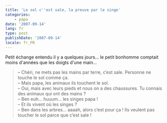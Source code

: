 ```yaml
---
title: 'Le sol c''est sale, la preuve par le singe'
categories:
    - papa
date: '2007-09-14'
lang: fr
type: post
publishDate: '2007-09-14'
locale: fr_FR
---
```


Petit échange entendu il y a quelques jours… le petit bonhomme comptait moins d'années que les doigts d'une main…

<!-- more -->

> – Chéri, ne mets pas les mains par terre, c’est sale. Personne ne touche le sol comme ça.  
> – Mais papa, les animaux ils touchent le sol.  
> – Oui, mais avec leurs pieds et nous on a des chaussures. Tu connais des animaux qui ont des mains&nbsp;?  
> – Ben euh… huuum… les singes papa&nbsp;!  
> – Et ils vivent où les singes&nbsp;?  
> – Ben dans les arbres… aaaah, alors c’est pour ça&nbsp;! Ils veulent pas toucher le sol parce que c’est sale&nbsp;!